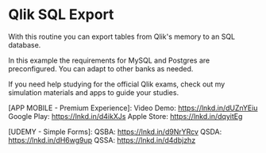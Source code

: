 # Qlik SQL Export

With this routine you can export tables from Qlik's memory to an SQL database.

In this example the requirements for MySQL and Postgres are preconfigured. You can adapt to other banks as needed.




If you need help studying for the official Qlik exams, check out my simulation materials and apps to guide your studies.

[APP MOBILE - Premium Experience]:
Video Demo: https://lnkd.in/dUZnYEiu
Google Play: https://lnkd.in/d4ikXJs
Apple Store: https://lnkd.in/dqyitEg

[UDEMY - Simple Forms]:
QSBA: https://lnkd.in/d9NrYRcv
QSDA: https://lnkd.in/dH6wg9up
QSSA: https://lnkd.in/d4dbjzhz
